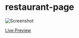 # restaurant-page

![Screenshot](https://i.imgur.com/jZykPrg.png)

[Live Preview](https://tsuki.netlify.app)
